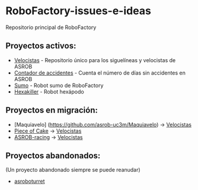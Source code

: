 # RoboFactory-issues-e-ideas
Repositorio principal de RoboFactory

## Proyectos activos:

* [Velocistas](https://github.com/asrob-uc3m/velocistas) - Repositorio único para los siguelíneas y velocistas de ASROB
* [Contador de accidentes](https://github.com/asrob-uc3m/contador-de-accidentes) - Cuenta el número de días sin accidentes en ASROB
* [Sumo](https://github.com/asrob-uc3m/ASROB-sumo) - Robot sumo de RoboFactory
* [Hexakiller](https://github.com/asrob-uc3m/hexakiller) - Robot hexápodo

## Proyectos en migración:
* [Maquiavelo] (https://github.com/asrob-uc3m/Maquiavelo) -> [Velocistas](https://github.com/asrob-uc3m/velocistas)
* [Piece of Cake](https://github.com/asrob-uc3m/piece-of-cake) -> [Velocistas](https://github.com/asrob-uc3m/velocistas)
* [ASROB-racing](https://github.com/asrob-uc3m/ASROB-racing) -> [Velocistas](https://github.com/asrob-uc3m/velocistas)

## Proyectos abandonados:
(Un proyecto abandonado siempre se puede reanudar)

* [asroboturret](https://github.com/asrob-uc3m/asroboturret)
